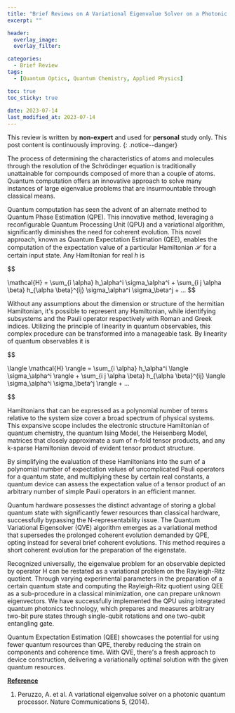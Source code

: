 ```yaml
---
title: "Brief Reviews on A Variational Eigenvalue Solver on a Photonic Quantum Processor"
excerpt: ""

header:
  overlay_image: 
  overlay_filter: 

categories:
  - Brief Review
tags:
  - [Quantum Optics, Quantum Chemistry, Applied Physics]

toc: true
toc_sticky: true
 
date: 2023-07-14
last_modified_at: 2023-07-14
---
```


This review is written by **non-expert** and used for **personal** study only. This post content is continuously improving.
{: .notice--danger}

The process of determining the characteristics of atoms and molecules through the resolution of the Schrödinger equation is traditionally unattainable for compounds composed of more than a couple of atoms. Quantum computation offers an innovative approach to solve many instances of large eigenvalue problems that are insurmountable through classical means.

Quantum computation has seen the advent of an alternate method to Quantum Phase Estimation (QPE). This innovative method, leveraging a reconfigurable Quantum Processing Unit (QPU) and a variational algorithm, significantly diminishes the need for coherent evolution. This novel approach, known as Quantum Expectation Estimation (QEE), enables the computation of the expectation value of a particular Hamiltonian $\mathcal{H}$ for a certain input state. Any Hamiltonian for real $h$ is

$$

\mathcal{H} = \sum_{i \alpha} h_\alpha^i \sigma_\alpha^i + \sum_{i j \alpha \beta} h_{\alpha \beta}^{ij} \sigma_\alpha^i \sigma_\beta^j + ...
$$

Without any assumptions about the dimension or structure of the hermitian Hamiltonian, it's possible to represent any Hamiltonian, while identifying subsystems and the Pauli operator respectively with Roman and Greek indices. Utilizing the principle of linearity in quantum observables, this complex procedure can be transformed into a manageable task. By linearity of quantum observables it is

$$

\langle \mathcal{H} \rangle = \sum_{i \alpha} h_\alpha^i \langle \sigma_\alpha^i \rangle + \sum_{i j \alpha \beta} h_{\alpha \beta}^{ij} \langle \sigma_\alpha^i \sigma_\beta^j \rangle + ...

$$

Hamiltonians that can be expressed as a polynomial number of terms relative to the system size cover a broad spectrum of physical systems. This expansive scope includes the electronic structure Hamiltonian of quantum chemistry, the quantum Ising Model, the Heisenberg Model, matrices that closely approximate a sum of n-fold tensor products, and any k-sparse Hamiltonian devoid of evident tensor product structure.

By simplifying the evaluation of these Hamiltonians into the sum of a polynomial number of expectation values of uncomplicated Pauli operators for a quantum state, and multiplying these by certain real constants, a quantum device can assess the expectation value of a tensor product of an arbitrary number of simple Pauli operators in an efficient manner.

Quantum hardware possesses the distinct advantage of storing a global quantum state with significantly fewer resources than classical hardware, successfully bypassing the N-representability issue. The Quantum Variational Eigensolver (QVE) algorithm emerges as a variational method that supersedes the prolonged coherent evolution demanded by QPE, opting instead for several brief coherent evolutions. This method requires a short coherent evolution for the preparation of the eigenstate.

Recognized universally, the eigenvalue problem for an observable depicted by operator H can be restated as a variational problem on the Rayleigh-Ritz quotient. Through varying experimental parameters in the preparation of a certain quantum state and computing the Rayleigh-Ritz quotient using QEE as a sub-procedure in a classical minimization, one can prepare unknown eigenvectors. We have successfully implemented the QPU using integrated quantum photonics technology, which prepares and measures arbitrary two-bit pure states through single-qubit rotations and one two-qubit entangling gate.

Quantum Expectation Estimation (QEE) showcases the potential for using fewer quantum resources than QPE, thereby reducing the strain on components and coherence time. With QVE, there's a fresh approach to device construction, delivering a variationally optimal solution with the given quantum resources.


**<U>Reference</U>**

1. Peruzzo, A. et al. A variational eigenvalue solver on a photonic quantum processor. Nature Communications 5, (2014). 